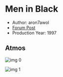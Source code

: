 # Men in Black

* Author: aron7awol
* [Forum Post](https://www.avsforum.com/threads/bass-eq-for-filtered-movies.2995212/post-57692814)
* Production Year: 1997

## Atmos

![img 0](https://i.imgur.com/6DUqymz.jpg)

![img 1](https://i.imgur.com/C4BAW5o.jpg)

